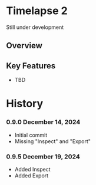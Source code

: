 # Timelapse 2

Still under development

## Overview


## Key Features

- TBD

# History

### 0.9.0	December 14, 2024
- Initial commit
- Missing "Inspect" and "Export"

### 0.9.5	December 19, 2024
- Added Inspect
- Added Export
